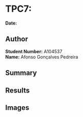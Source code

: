 # TPC7: 
**Date:**

## Author  
**Student Number:** A104537  
**Name:** Afonso Gonçalves Pedreira  

## Summary  


## Results  


## Images  
